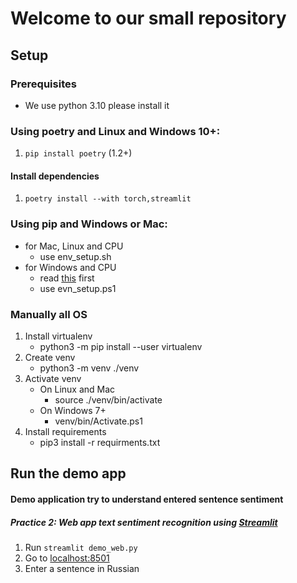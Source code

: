 # Welcome to our small repository

## Setup
### Prerequisites
- We use python 3.10 please install it
### Using poetry and Linux and Windows 10+:

1. `pip install poetry` (1.2+)

#### Install dependencies

1. `poetry install --with torch,streamlit`


### Using pip and Windows or Mac:

- for Mac, Linux and CPU
  - use env_setup.sh
- for Windows and CPU
  - read [this](https://learn.microsoft.com/en-us/powershell/module/microsoft.powershell.core/about/about_execution_policies?view=powershell-7.3) first
  - use evn_setup.ps1

### Manually all OS

1. Install virtualenv
   - python3 -m pip install --user virtualenv
2. Create venv
   - python3 -m venv ./venv
3. Activate venv
   - On Linux and Mac
     - source ./venv/bin/activate
   - On Windows 7+
     - venv/bin/Activate.ps1
4. Install requirements
   - pip3 install -r requirments.txt

## Run the demo app
#### Demo application try to understand entered sentence sentiment
##### Practice 2: Web app text sentiment recognition using [Streamlit](https://streamlit.io/)
1. Run `streamlit demo_web.py`
2. Go to  [localhost:8501](http://localhost:8501)
3. Enter a sentence in Russian
